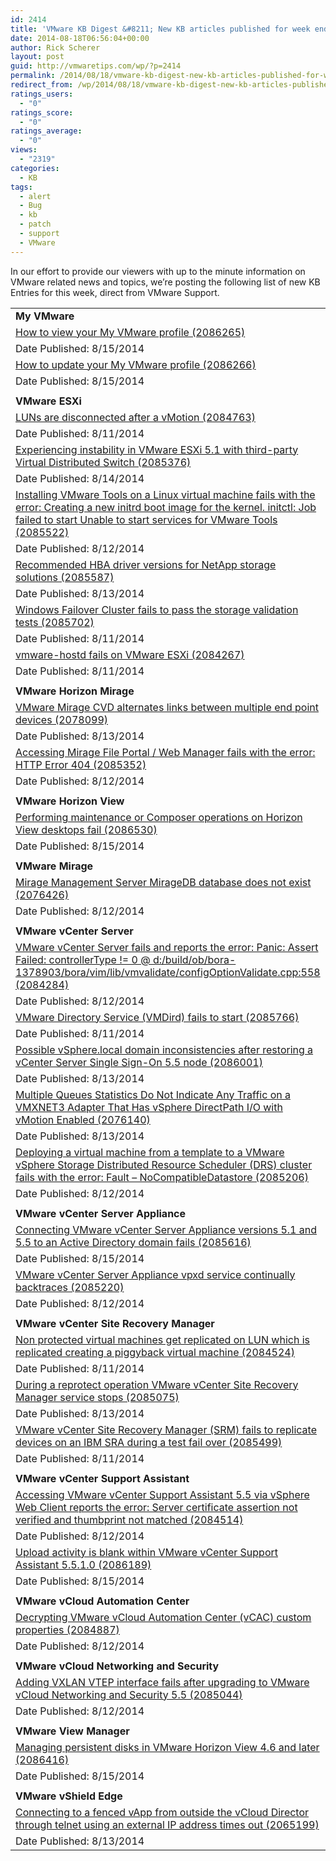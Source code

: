 ```yaml
---
id: 2414
title: 'VMware KB Digest &#8211; New KB articles published for week ending 8/16/14'
date: 2014-08-18T06:56:04+00:00
author: Rick Scherer
layout: post
guid: http://vmwaretips.com/wp/?p=2414
permalink: /2014/08/18/vmware-kb-digest-new-kb-articles-published-for-week-ending-81614/
redirect_from: /wp/2014/08/18/vmware-kb-digest-new-kb-articles-published-for-week-ending-81614/
ratings_users:
  - "0"
ratings_score:
  - "0"
ratings_average:
  - "0"
views:
  - "2319"
categories:
  - KB
tags:
  - alert
  - Bug
  - kb
  - patch
  - support
  - VMware
---
```

In our effort to provide our viewers with up to the minute information on VMware related news and topics, we&#8217;re posting the following list of new KB Entries for this week, direct from VMware Support.



<table border="0" cellspacing="0" cellpadding="0">
  <tr>
    <td valign="top" width="727">
      <strong>My VMware</strong>
    </td>
  </tr>
  
  <tr>
    <td valign="top" width="727">
      <a href="http://vmw.re/1mc1ujv">How to view your My VMware profile (2086265)</a>
    </td>
  </tr>
  
  <tr>
    <td valign="top" width="727">
      Date Published: 8/15/2014
    </td>
  </tr>
  
  <tr>
    <td valign="top" width="727">
      <a href="http://vmw.re/XuMO9V">How to update your My VMware profile (2086266)</a>
    </td>
  </tr>
  
  <tr>
    <td valign="top" width="727">
      Date Published: 8/15/2014
    </td>
  </tr>
  
  <tr>
    <td valign="top" width="727">
    </td>
  </tr>
  
  <tr>
    <td valign="top" width="727">
      <strong>VMware ESXi</strong>
    </td>
  </tr>
  
  <tr>
    <td valign="top" width="727">
      <a href="http://vmw.re/1mc1v78">LUNs are disconnected after a vMotion (2084763)</a>
    </td>
  </tr>
  
  <tr>
    <td valign="top" width="727">
      Date Published: 8/11/2014
    </td>
  </tr>
  
  <tr>
    <td valign="top" width="727">
      <a href="http://vmw.re/XuMOq8">Experiencing instability in VMware ESXi 5.1 with third-party Virtual Distributed Switch (2085376)</a>
    </td>
  </tr>
  
  <tr>
    <td valign="top" width="727">
      Date Published: 8/14/2014
    </td>
  </tr>
  
  <tr>
    <td valign="top" width="727">
      <a href="http://vmw.re/XuMQhY">Installing VMware Tools on a Linux virtual machine fails with the error: Creating a new initrd boot image for the kernel. initctl: Job failed to start Unable to start services for VMware Tools (2085522)</a>
    </td>
  </tr>
  
  <tr>
    <td valign="top" width="727">
      Date Published: 8/12/2014
    </td>
  </tr>
  
  <tr>
    <td valign="top" width="727">
      <a href="http://vmw.re/1mc1ujA">Recommended HBA driver versions for NetApp storage solutions (2085587)</a>
    </td>
  </tr>
  
  <tr>
    <td valign="top" width="727">
      Date Published: 8/13/2014
    </td>
  </tr>
  
  <tr>
    <td valign="top" width="727">
      <a href="http://vmw.re/XuMQi1">Windows Failover Cluster fails to pass the storage validation tests (2085702)</a>
    </td>
  </tr>
  
  <tr>
    <td valign="top" width="727">
      Date Published: 8/11/2014
    </td>
  </tr>
  
  <tr>
    <td valign="top" width="727">
      <a href="http://vmw.re/1mc1v7b">vmware-hostd fails on VMware ESXi (2084267)</a>
    </td>
  </tr>
  
  <tr>
    <td valign="top" width="727">
      Date Published: 8/11/2014
    </td>
  </tr>
  
  <tr>
    <td valign="top" width="727">
    </td>
  </tr>
  
  <tr>
    <td valign="top" width="727">
      <strong>VMware Horizon Mirage</strong>
    </td>
  </tr>
  
  <tr>
    <td valign="top" width="727">
      <a href="http://vmw.re/1mc1v7c">VMware Mirage CVD alternates links between multiple end point devices (2078099)</a>
    </td>
  </tr>
  
  <tr>
    <td valign="top" width="727">
      Date Published: 8/13/2014
    </td>
  </tr>
  
  <tr>
    <td valign="top" width="727">
      <a href="http://vmw.re/XuMQyg">Accessing Mirage File Portal / Web Manager fails with the error: HTTP Error 404 (2085352)</a>
    </td>
  </tr>
  
  <tr>
    <td valign="top" width="727">
      Date Published: 8/12/2014
    </td>
  </tr>
  
  <tr>
    <td valign="top" width="727">
    </td>
  </tr>
  
  <tr>
    <td valign="top" width="727">
      <strong>VMware Horizon View</strong>
    </td>
  </tr>
  
  <tr>
    <td valign="top" width="727">
      <a href="http://vmw.re/1mc1ujF">Performing maintenance or Composer operations on Horizon View desktops fail (2086530)</a>
    </td>
  </tr>
  
  <tr>
    <td valign="top" width="727">
      Date Published: 8/15/2014
    </td>
  </tr>
  
  <tr>
    <td valign="top" width="727">
    </td>
  </tr>
  
  <tr>
    <td valign="top" width="727">
      <strong>VMware Mirage</strong>
    </td>
  </tr>
  
  <tr>
    <td valign="top" width="727">
      <a href="http://vmw.re/1mc1ujI">Mirage Management Server MirageDB database does not exist (2076426)</a>
    </td>
  </tr>
  
  <tr>
    <td valign="top" width="727">
      Date Published: 8/12/2014
    </td>
  </tr>
  
  <tr>
    <td valign="top" width="727">
    </td>
  </tr>
  
  <tr>
    <td valign="top" width="727">
      <strong>VMware vCenter Server</strong>
    </td>
  </tr>
  
  <tr>
    <td valign="top" width="727">
      <a href="http://vmw.re/1mc1ujJ">VMware vCenter Server fails and reports the error: Panic: Assert Failed: controllerType != 0 @ d:/build/ob/bora-1378903/bora/vim/lib/vmvalidate/configOptionValidate.cpp:558 (2084284)</a>
    </td>
  </tr>
  
  <tr>
    <td valign="top" width="727">
      Date Published: 8/12/2014
    </td>
  </tr>
  
  <tr>
    <td valign="top" width="727">
      <a href="http://vmw.re/1mc1xf6">VMware Directory Service (VMDird) fails to start (2085766)</a>
    </td>
  </tr>
  
  <tr>
    <td valign="top" width="727">
      Date Published: 8/11/2014
    </td>
  </tr>
  
  <tr>
    <td valign="top" width="727">
      <a href="http://vmw.re/1mc1xf7">Possible vSphere.local domain inconsistencies after restoring a vCenter Server Single Sign-On 5.5 node (2086001)</a>
    </td>
  </tr>
  
  <tr>
    <td valign="top" width="727">
      Date Published: 8/13/2014
    </td>
  </tr>
  
  <tr>
    <td valign="top" width="727">
      <a href="http://vmw.re/XuMQyr">Multiple Queues Statistics Do Not Indicate Any Traffic on a VMXNET3 Adapter That Has vSphere DirectPath I/O with vMotion Enabled (2076140)</a>
    </td>
  </tr>
  
  <tr>
    <td valign="top" width="727">
      Date Published: 8/13/2014
    </td>
  </tr>
  
  <tr>
    <td valign="top" width="727">
      <a href="http://vmw.re/1mc1xf8">Deploying a virtual machine from a template to a VMware vSphere Storage Distributed Resource Scheduler (DRS) cluster fails with the error: Fault – NoCompatibleDatastore (2085206)</a>
    </td>
  </tr>
  
  <tr>
    <td valign="top" width="727">
      Date Published: 8/12/2014
    </td>
  </tr>
  
  <tr>
    <td valign="top" width="727">
    </td>
  </tr>
  
  <tr>
    <td valign="top" width="727">
      <strong>VMware vCenter Server Appliance</strong>
    </td>
  </tr>
  
  <tr>
    <td valign="top" width="727">
      <a href="http://vmw.re/1mc1xfa">Connecting VMware vCenter Server Appliance versions 5.1 and 5.5 to an Active Directory domain fails (2085616)</a>
    </td>
  </tr>
  
  <tr>
    <td valign="top" width="727">
      Date Published: 8/15/2014
    </td>
  </tr>
  
  <tr>
    <td valign="top" width="727">
      <a href="http://vmw.re/XuMOGE">VMware vCenter Server Appliance vpxd service continually backtraces (2085220)</a>
    </td>
  </tr>
  
  <tr>
    <td valign="top" width="727">
      Date Published: 8/12/2014
    </td>
  </tr>
  
  <tr>
    <td valign="top" width="727">
    </td>
  </tr>
  
  <tr>
    <td valign="top" width="727">
      <strong>VMware vCenter Site Recovery Manager</strong>
    </td>
  </tr>
  
  <tr>
    <td valign="top" width="727">
      <a href="http://vmw.re/1mc1xfc">Non protected virtual machines get replicated on LUN which is replicated creating a piggyback virtual machine (2084524)</a>
    </td>
  </tr>
  
  <tr>
    <td valign="top" width="727">
      Date Published: 8/11/2014
    </td>
  </tr>
  
  <tr>
    <td valign="top" width="727">
      <a href="http://vmw.re/XuMQyu">During a reprotect operation VMware vCenter Site Recovery Manager service stops (2085075)</a>
    </td>
  </tr>
  
  <tr>
    <td valign="top" width="727">
      Date Published: 8/13/2014
    </td>
  </tr>
  
  <tr>
    <td valign="top" width="727">
      <a href="http://vmw.re/1mc1vnx">VMware vCenter Site Recovery Manager (SRM) fails to replicate devices on an IBM SRA during a test fail over (2085499)</a>
    </td>
  </tr>
  
  <tr>
    <td valign="top" width="727">
      Date Published: 8/11/2014
    </td>
  </tr>
  
  <tr>
    <td valign="top" width="727">
    </td>
  </tr>
  
  <tr>
    <td valign="top" width="727">
      <strong>VMware vCenter Support Assistant </strong>
    </td>
  </tr>
  
  <tr>
    <td valign="top" width="727">
      <a href="http://vmw.re/XuMOGF">Accessing VMware vCenter Support Assistant 5.5 via vSphere Web Client reports the error: Server certificate assertion not verified and thumbprint not matched (2084514)</a>
    </td>
  </tr>
  
  <tr>
    <td valign="top" width="727">
      Date Published: 8/12/2014
    </td>
  </tr>
  
  <tr>
    <td valign="top" width="727">
      <a href="http://vmw.re/1mc1xff">Upload activity is blank within VMware vCenter Support Assistant 5.5.1.0 (2086189)</a>
    </td>
  </tr>
  
  <tr>
    <td valign="top" width="727">
      Date Published: 8/15/2014
    </td>
  </tr>
  
  <tr>
    <td valign="top" width="727">
    </td>
  </tr>
  
  <tr>
    <td valign="top" width="727">
      <strong>VMware vCloud Automation Center</strong>
    </td>
  </tr>
  
  <tr>
    <td valign="top" width="727">
      <a href="http://vmw.re/XuMQOM">Decrypting VMware vCloud Automation Center (vCAC) custom properties (2084887)</a>
    </td>
  </tr>
  
  <tr>
    <td valign="top" width="727">
      Date Published: 8/12/2014
    </td>
  </tr>
  
  <tr>
    <td valign="top" width="727">
    </td>
  </tr>
  
  <tr>
    <td valign="top" width="727">
      <strong>VMware vCloud Networking and Security</strong>
    </td>
  </tr>
  
  <tr>
    <td valign="top" width="727">
      <a href="http://vmw.re/XuMOGJ">Adding VXLAN VTEP interface fails after upgrading to VMware vCloud Networking and Security 5.5 (2085044)</a>
    </td>
  </tr>
  
  <tr>
    <td valign="top" width="727">
      Date Published: 8/12/2014
    </td>
  </tr>
  
  <tr>
    <td valign="top" width="727">
    </td>
  </tr>
  
  <tr>
    <td valign="top" width="727">
      <strong>VMware View Manager</strong>
    </td>
  </tr>
  
  <tr>
    <td valign="top" width="727">
      <a href="http://vmw.re/XuMQON">Managing persistent disks in VMware Horizon View 4.6 and later (2086416)</a>
    </td>
  </tr>
  
  <tr>
    <td valign="top" width="727">
      Date Published: 8/15/2014
    </td>
  </tr>
  
  <tr>
    <td valign="top" width="727">
    </td>
  </tr>
  
  <tr>
    <td valign="top" width="727">
      <strong>VMware vShield Edge</strong>
    </td>
  </tr>
  
  <tr>
    <td valign="top" width="727">
      <a href="http://vmw.re/1mc1xfj">Connecting to a fenced vApp from outside the vCloud Director through telnet using an external IP address times out (2065199)</a>
    </td>
  </tr>
  
  <tr>
    <td valign="top" width="727">
      Date Published: 8/13/2014
    </td>
  </tr>
</table>

<div class="feedflare">
</div>